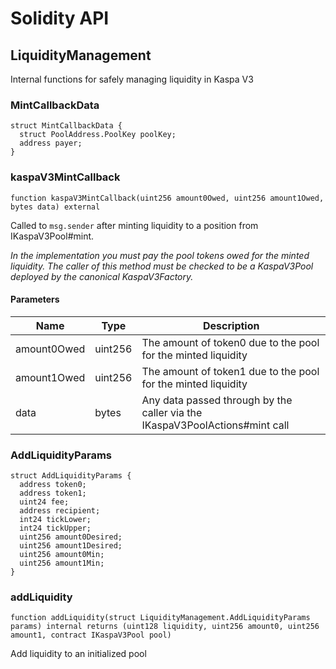 # Solidity API

## LiquidityManagement

Internal functions for safely managing liquidity in Kaspa V3

### MintCallbackData

```solidity
struct MintCallbackData {
  struct PoolAddress.PoolKey poolKey;
  address payer;
}
```

### kaspaV3MintCallback

```solidity
function kaspaV3MintCallback(uint256 amount0Owed, uint256 amount1Owed, bytes data) external
```

Called to `msg.sender` after minting liquidity to a position from IKaspaV3Pool#mint.

_In the implementation you must pay the pool tokens owed for the minted liquidity.
The caller of this method must be checked to be a KaspaV3Pool deployed by the canonical KaspaV3Factory._

#### Parameters

| Name | Type | Description |
| ---- | ---- | ----------- |
| amount0Owed | uint256 | The amount of token0 due to the pool for the minted liquidity |
| amount1Owed | uint256 | The amount of token1 due to the pool for the minted liquidity |
| data | bytes | Any data passed through by the caller via the IKaspaV3PoolActions#mint call |

### AddLiquidityParams

```solidity
struct AddLiquidityParams {
  address token0;
  address token1;
  uint24 fee;
  address recipient;
  int24 tickLower;
  int24 tickUpper;
  uint256 amount0Desired;
  uint256 amount1Desired;
  uint256 amount0Min;
  uint256 amount1Min;
}
```

### addLiquidity

```solidity
function addLiquidity(struct LiquidityManagement.AddLiquidityParams params) internal returns (uint128 liquidity, uint256 amount0, uint256 amount1, contract IKaspaV3Pool pool)
```

Add liquidity to an initialized pool

